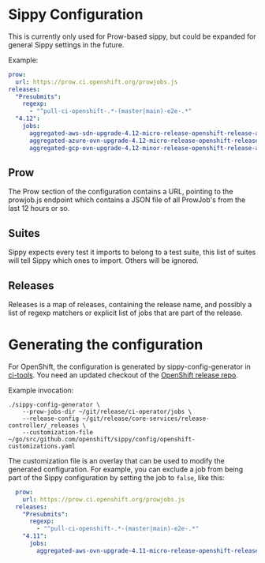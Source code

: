 # Sippy Configuration

This is currently only used for Prow-based sippy, but could be expanded for general Sippy settings in the future.

Example:

```yaml
prow:
  url: https://prow.ci.openshift.org/prowjobs.js
releases:
  "Presubmits":
    regexp:
      - "^pull-ci-openshift-.*-(master|main)-e2e-.*"
  "4.12":
    jobs:
      aggregated-aws-sdn-upgrade-4.12-micro-release-openshift-release-analysis-aggregator: true
      aggregated-azure-ovn-upgrade-4.12-micro-release-openshift-release-analysis-aggregator: true
      aggregated-gcp-ovn-upgrade-4.12-minor-release-openshift-release-analysis-aggregator: true
```

## Prow

The Prow section of the configuration contains a URL, pointing to the prowjob.js endpoint which contains a JSON file of
all ProwJob's from the last 12 hours or so.

## Suites

Sippy expects every test it imports to belong to a test suite, this list
of suites will tell Sippy which ones to import. Others will be ignored.

## Releases

Releases is a map of releases, containing the release name, and possibly a list of regexp matchers or explicit list of
jobs that are part of the release.

# Generating the configuration

For OpenShift, the configuration is generated by sippy-config-generator
in [ci-tools](https://github.com/openshift/ci-tools/). You need an updated checkout of
the [OpenShift release repo](https://github.com/openshift/release/).

Example invocation:

```
./sippy-config-generator \
    --prow-jobs-dir ~/git/release/ci-operator/jobs \
    --release-config ~/git/release/core-services/release-controller/_releases \
    --customization-file ~/go/src/github.com/openshift/sippy/config/openshift-customizations.yaml
```

The customization file is an overlay that can be used to modify the generated configuration. For example, you can
exclude a job from being part of the Sippy configuration by setting the job to `false`, like this:

```yaml
  prow:
    url: https://prow.ci.openshift.org/prowjobs.js
  releases:
    "Presubmits":
      regexp:
        - "^pull-ci-openshift-.*-(master|main)-e2e-.*"
    "4.11":
      jobs:
        aggregated-aws-ovn-upgrade-4.11-micro-release-openshift-release-analysis-aggregator: false
```

